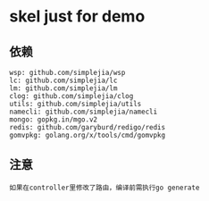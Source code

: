 # skel just for demo

## 依赖
    wsp: github.com/simplejia/wsp
    lc: github.com/simplejia/lc
    lm: github.com/simplejia/lm
    clog: github.com/simplejia/clog
    utils: github.com/simplejia/utils
    namecli: github.com/simplejia/namecli
    mongo: gopkg.in/mgo.v2
    redis: github.com/garyburd/redigo/redis
    gomvpkg: golang.org/x/tools/cmd/gomvpkg

## 注意
    如果在controller里修改了路由，编译前需执行go generate
